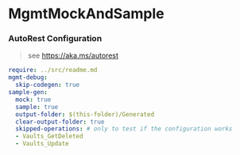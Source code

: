 # MgmtMockAndSample

### AutoRest Configuration
> see https://aka.ms/autorest

``` yaml
require: ../src/readme.md
mgmt-debug:
  skip-codegen: true
sample-gen:
  mock: true
  sample: true
  output-folder: $(this-folder)/Generated
  clear-output-folder: true
  skipped-operations: # only to test if the configuration works
  - Vaults_GetDeleted
  - Vaults_Update
```
